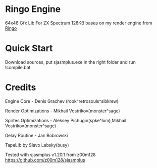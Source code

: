 # Ringo Engine
64x48 Gfx Lib For ZX Spectrum 128KB baseв on my render engine from [Ringo](https://zxonline.net/game/ringo)

# Quick Start

Download sources, put sjasmplus.exe in the right folder and run !compile.bat

# Credits
Engine Core - Denis Grachev (rook^retrosouls^sibkrew)

Render Optimizations - Mikhail Vostrikov(monster^sage)

Sprites Optimizations - Aleksey Pichugin(spke^lom),Mikhail Vostrikov(monster^sage)

Delay Routine - Jan Bobrowski

TapeLib by Slavo Labsky(busy)

Tested with sjasmplus v1.20.1 from z00m128 https://github.com/z00m128/sjasmplus


